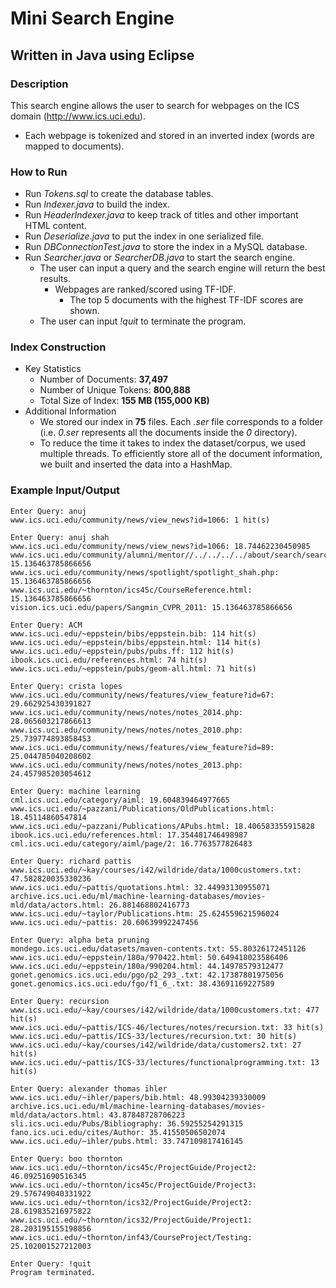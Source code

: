 # Mini Search Engine
## Written in Java using Eclipse

### Description
This search engine allows the user to search for webpages on the ICS domain (http://www.ics.uci.edu).
- Each webpage is tokenized and stored in an inverted index (words are mapped to documents). 

### How to Run
- Run *Tokens.sql* to create the database tables.
- Run *Indexer.java* to build the index.
- Run *HeaderIndexer.java* to keep track of titles and other important HTML content.
- Run *Deserialize.java* to put the index in one serialized file.
- Run *DBConnectionTest.java* to store the index in a MySQL database.
- Run *Searcher.java* or *SearcherDB.java* to start the search engine.
  - The user can input a query and the search engine will return the best results.
    - Webpages are ranked/scored using TF-IDF.
      - The top 5 documents with the highest TF-IDF scores are shown.
  - The user can input *!quit* to terminate the program.

### Index Construction
- Key Statistics
  - Number of Documents: **37,497**
  - Number of Unique Tokens: **800,888**
  - Total Size of Index: **155 MB (155,000 KB)**
- Additional Information
  - We stored our index in **75** files. Each *.ser* file corresponds to a folder (i.e. *0.ser* represents all the documents inside the *0* directory).
  - To reduce the time it takes to index the dataset/corpus, we used multiple threads. To efficiently store all of the document information, we built and inserted the data into a HashMap.
  
### Example Input/Output
```
Enter Query: anuj
www.ics.uci.edu/community/news/view_news?id=1066: 1 hit(s)

Enter Query: anuj shah
www.ics.uci.edu/community/news/view_news?id=1066: 18.74462230450985
www.ics.uci.edu/community/alumni/mentor//../../../../about/search/search_graduate_all.php: 15.136463785866656
www.ics.uci.edu/community/news/spotlight/spotlight_shah.php: 15.136463785866656
www.ics.uci.edu/~thornton/ics45c/CourseReference.html: 15.136463785866656
vision.ics.uci.edu/papers/Sangmin_CVPR_2011: 15.136463785866656

Enter Query: ACM
www.ics.uci.edu/~eppstein/bibs/eppstein.bib: 114 hit(s)
www.ics.uci.edu/~eppstein/bibs/eppstein.html: 114 hit(s)
www.ics.uci.edu/~eppstein/pubs/pubs.ff: 112 hit(s)
ibook.ics.uci.edu/references.html: 74 hit(s)
www.ics.uci.edu/~eppstein/pubs/geom-all.html: 71 hit(s)

Enter Query: crista lopes
www.ics.uci.edu/community/news/features/view_feature?id=67: 29.662925430391827
www.ics.uci.edu/community/news/notes/notes_2014.php: 28.065603217866613
www.ics.uci.edu/community/news/notes/notes_2010.php: 25.739774893858453
www.ics.uci.edu/community/news/features/view_feature?id=89: 25.044785040208602
www.ics.uci.edu/community/news/notes/notes_2013.php: 24.457985203054612

Enter Query: machine learning
cml.ics.uci.edu/category/aiml: 19.604839464977665
www.ics.uci.edu/~pazzani/Publications/OldPublications.html: 18.45114860547814
www.ics.uci.edu/~pazzani/Publications/APubs.html: 18.406583355915828
ibook.ics.uci.edu/references.html: 17.354481746498987
cml.ics.uci.edu/category/aiml/page/2: 16.7763577826483

Enter Query: richard pattis
www.ics.uci.edu/~kay/courses/i42/wildride/data/1000customers.txt: 47.582820035330236
www.ics.uci.edu/~pattis/quotations.html: 32.44993130955071
archive.ics.uci.edu/ml/machine-learning-databases/movies-mld/data/actors.html: 26.881468802416773
www.ics.uci.edu/~taylor/Publications.htm: 25.624559621596024
www.ics.uci.edu/~pattis: 20.60639992247456

Enter Query: alpha beta pruning
mondego.ics.uci.edu/datasets/maven-contents.txt: 55.80326172451126
www.ics.uci.edu/~eppstein/180a/970422.html: 50.649418023586406
www.ics.uci.edu/~eppstein/180a/990204.html: 44.14978579312477
gonet.genomics.ics.uci.edu/pgo/p2_293_.txt: 42.17387801975056
gonet.genomics.ics.uci.edu/fgo/f1_6_.txt: 38.43691169227589

Enter Query: recursion
www.ics.uci.edu/~kay/courses/i42/wildride/data/1000customers.txt: 477 hit(s)
www.ics.uci.edu/~pattis/ICS-46/lectures/notes/recursion.txt: 33 hit(s)
www.ics.uci.edu/~pattis/ICS-33/lectures/recursion.txt: 30 hit(s)
www.ics.uci.edu/~kay/courses/i42/wildride/data/customers2.txt: 27 hit(s)
www.ics.uci.edu/~pattis/ICS-33/lectures/functionalprogramming.txt: 13 hit(s)

Enter Query: alexander thomas ihler
www.ics.uci.edu/~ihler/papers/bib.html: 48.99304239330009
archive.ics.uci.edu/ml/machine-learning-databases/movies-mld/data/actors.html: 43.87848728706223
sli.ics.uci.edu/Pubs/Bibliography: 36.59255254291315
fano.ics.uci.edu/cites/Author: 35.41550506502074
www.ics.uci.edu/~ihler/pubs.html: 33.747109817416145

Enter Query: boo thornton
www.ics.uci.edu/~thornton/ics45c/ProjectGuide/Project2: 46.09251690516345
www.ics.uci.edu/~thornton/ics45c/ProjectGuide/Project3: 29.576749040331922
www.ics.uci.edu/~thornton/ics32/ProjectGuide/Project2: 28.619835216975822
www.ics.uci.edu/~thornton/ics32/ProjectGuide/Project1: 28.203195155198856
www.ics.uci.edu/~thornton/inf43/CourseProject/Testing: 25.102001527212003

Enter Query: !quit
Program terminated.
```

